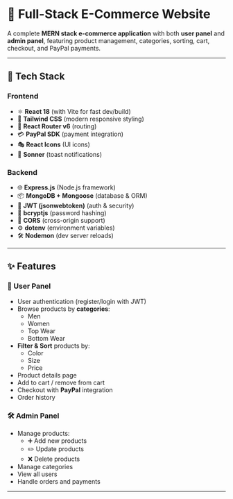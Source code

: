 # 🛒 Full-Stack E-Commerce Website

A complete **MERN stack e-commerce application** with both **user panel** and **admin panel**, featuring product management, categories, sorting, cart, checkout, and PayPal payments.  

---

## 🚀 Tech Stack

### Frontend
- ⚛️ **React 18** (with Vite for fast dev/build)
- 🎨 **Tailwind CSS** (modern responsive styling)
- 🔀 **React Router v6** (routing)
- 💳 **PayPal SDK** (payment integration)
- 🎭 **React Icons** (UI icons)
- 🔔 **Sonner** (toast notifications)

### Backend
- 🌐 **Express.js** (Node.js framework)
- 📦 **MongoDB + Mongoose** (database & ORM)
- 🔐 **JWT (jsonwebtoken)** (auth & security)
- 🔑 **bcryptjs** (password hashing)
- 🔄 **CORS** (cross-origin support)
- ⚙️ **dotenv** (environment variables)
- 🛠️ **Nodemon** (dev server reloads)

---

## ✨ Features

### 👤 User Panel
- User authentication (register/login with JWT)  
- Browse products by **categories**:
  - Men
  - Women
  - Top Wear
  - Bottom Wear
- **Filter & Sort** products by:
  - Color
  - Size
  - Price
- Product details page  
- Add to cart / remove from cart  
- Checkout with **PayPal** integration  
- Order history  

### 🛠️ Admin Panel
- Manage products:
  - ➕ Add new products
  - ✏️ Update products
  - ❌ Delete products
- Manage categories  
- View all users  
- Handle orders and payments  

---
